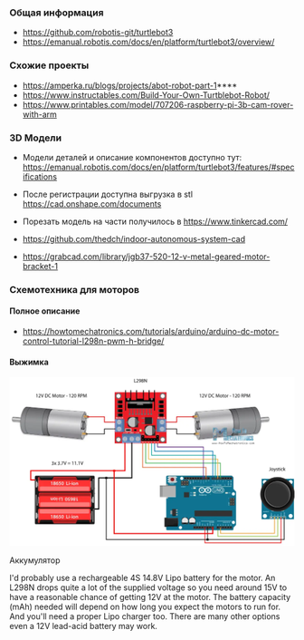 
### Общая информация 

* https://github.com/robotis-git/turtlebot3
* https://emanual.robotis.com/docs/en/platform/turtlebot3/overview/

### Схожие проекты

* https://amperka.ru/blogs/projects/abot-robot-part-1****
* https://www.instructables.com/Build-Your-Own-Turtblebot-Robot/
* https://www.printables.com/model/707206-raspberry-pi-3b-cam-rover-with-arm

### 3D Модели

* Модели деталей и описание компонентов доступно тут: https://emanual.robotis.com/docs/en/platform/turtlebot3/features/#specifications
* После регистрации доступна выгрузка в stl https://cad.onshape.com/documents
* Порезать модель на части получилось в https://www.tinkercad.com/

* https://github.com/thedch/indoor-autonomous-system-cad
* https://grabcad.com/library/jgb37-520-12-v-metal-geared-motor-bracket-1

### Схемотехника для моторов

#### Полное описание 
* https://howtomechatronics.com/tutorials/arduino/arduino-dc-motor-control-tutorial-l298n-pwm-h-bridge/

#### Выжимка

![Схема](../../media/motors.png "Схема")

Аккумулятор

I'd probably use a rechargeable 4S 14.8V Lipo battery for the motor. An L298N drops quite a lot of the supplied voltage so you need around 15V to have a reasonable chance of getting 12V at the motor.
The battery capacity (mAh) needed will depend on how long you expect the motors to run for. And you'll need a proper Lipo charger too.
There are many other options even a 12V lead-acid battery may work.

